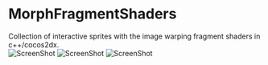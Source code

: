MorphFragmentShaders
====================

Collection of interactive sprites with the image warping fragment shaders in c++/cocos2dx.
<br>
![ScreenShot](https://raw.github.com/radif/MorphFragmentShaders/master/img1.png)
![ScreenShot](https://raw.github.com/radif/MorphFragmentShaders/master/img2.png)
![ScreenShot](https://raw.github.com/radif/MorphFragmentShaders/master/img3.png)
